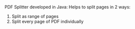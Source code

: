 PDF Splitter developed in Java:
Helps to split pages in 2 ways:
1. Split as range of pages
2. Split every page of PDF individually
